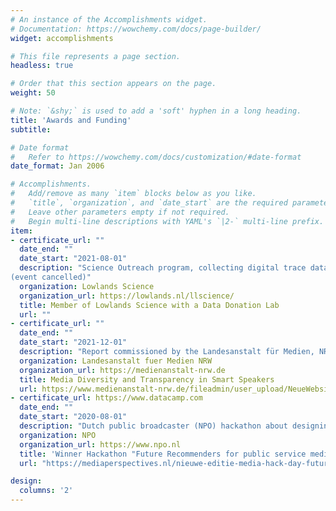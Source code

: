 ```yaml
---
# An instance of the Accomplishments widget.
# Documentation: https://wowchemy.com/docs/page-builder/
widget: accomplishments

# This file represents a page section.
headless: true

# Order that this section appears on the page.
weight: 50

# Note: `&shy;` is used to add a 'soft' hyphen in a long heading.
title: 'Awards and Funding'
subtitle:

# Date format
#   Refer to https://wowchemy.com/docs/customization/#date-format
date_format: Jan 2006

# Accomplishments.
#   Add/remove as many `item` blocks below as you like.
#   `title`, `organization`, and `date_start` are the required parameters.
#   Leave other parameters empty if not required.
#   Begin multi-line descriptions with YAML's `|2-` multi-line prefix.
item:
- certificate_url: ""
  date_end: ""
  date_start: "2021-08-01"
  description: "Science Outreach program, collecting digital trace data with the “DataDonationLab” during the Lowlands festival
(event cancelled)"
  organization: Lowlands Science
  organization_url: https://lowlands.nl/llscience/
  title: Member of Lowlands Science with a Data Donation Lab
  url: ""
- certificate_url: ""
  date_end: ""
  date_start: "2021-12-01"
  description: "Report commissioned by the Landesanstalt für Medien, NRW. Cooperation with TU Dresden (50,000€, member of the research team)"
  organization: Landesanstalt fuer Medien NRW
  organization_url: https://medienanstalt-nrw.de
  title: Media Diversity and Transparency in Smart Speakers
  url: https://www.medienanstalt-nrw.de/fileadmin/user_upload/NeueWebsite_0120/Themen/Radio/LFMNRW_Whitepaper_Sprachassistenten_final.pdf
- certificate_url: https://www.datacamp.com
  date_end: ""
  date_start: "2020-08-01"
  description: "Dutch public broadcaster (NPO) hackathon about designing a diversity-aware recommender system (3000€)"
  organization: NPO
  organization_url: https://www.npo.nl
  title: 'Winner Hackathon "Future Recommenders for public service media'
  url: "https://mediaperspectives.nl/nieuwe-editie-media-hack-day-future-recommenders-for-public-media/"

design:
  columns: '2' 
---
```

